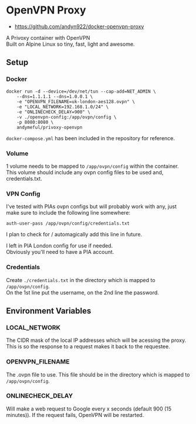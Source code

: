 # OpenVPN Proxy

- https://github.com/andyn922/docker-openvpn-proxy

A Privoxy container with OpenVPN  
Built on Alpine Linux so tiny, fast, light and awesome.

## Setup

### Docker

```
docker run -d --device=/dev/net/tun --cap-add=NET_ADMIN \
	--dns=1.1.1.1 --dns=1.0.0.1 \
    -e "OPENVPN_FILENAME=uk-london-aes128.ovpn" \
    -e "LOCAL_NETWORK=192.168.1.0/24" \
    -e "ONLINECHECK_DELAY=900" \
    -v ./openvpn-config:/app/ovpn/config \
    -p 8080:8080 \
    andymeful/privoxy-openvpn
```
`docker-compose.yml` has been included in the repository for reference.  

### Volume
1 volume needs to be mapped to `/app/ovpn/config` within the container.  
This volume should include any ovpn config files to be used and, credentials.txt.

### VPN Config
I've tested with PIAs ovpn configs but will probably work with any, just make sure to include the following line somewhere:
```
auth-user-pass /app/ovpn/config/credentials.txt
```
I plan to check for / automagically add this line in future.

I left in PIA London config for use if needed.  
Obviously you'll need to have a PIA account.

### Credentials
Create `./credentials.txt` in the directory which is mapped to `/app/ovpn/config`.   
On the 1st line put the username, on the 2nd line the password.

## Environment Variables

### LOCAL_NETWORK
The CIDR mask of the local IP addresses which will be acessing the proxy. This is so the response to a request makes it back to the requestee.

### OPENVPN_FILENAME
The .ovpn file to use. This file should be in the directory which is mapped to `/app/ovpn/config`.

### ONLINECHECK_DELAY
Will make a web request to Google every x seconds (default 900 (15 minutes)). If the request fails, OpenVPN will be restarted.